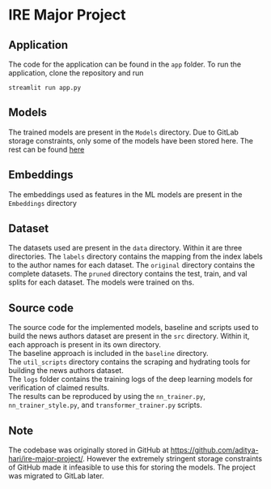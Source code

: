 # IRE Major Project 

## Application   
The code for the application can be found in the ```app``` folder. To run the application, clone the repository and run  
```
streamlit run app.py
```

## Models 
The trained models are present in the ```Models``` directory. Due to GitLab storage constraints, only some of the models have been stored here. The rest can be found [here](https://duckduckgo.com)

## Embeddings  
The embeddings used as features in the ML models are present in the ```Embeddings``` directory  

## Dataset 
The datasets used are present in the ```data``` directory. Within it are three directories. The ```labels``` directory contains the mapping from the index labels to the author names for each dataset. The ```original``` directory contains the complete datasets. The ```pruned``` directory contains the test, train, and val splits for each dataset.  The models were trained on ths.   

## Source code 
The source code for the implemented models, baseline and scripts used to build the news authors dataset are present in the ```src``` directory. Within it, each approach is present in its own directory.  
The baseline approach is included in the ```baseline``` directory.  
The ```util_scripts``` directory contains the scraping and hydrating tools for building the news authors dataset.   
The ```logs``` folder contains the training logs of the deep learning models for verification of claimed results.   
The results can be reproduced by using the ``nn_trainer.py``, ```nn_trainer_style.py```, and ```transformer_trainer.py``` scripts.  

## Note 
The codebase was originally stored in GitHub at https://github.com/aditya-hari/ire-major-project/. However the extremely stringent storage constraints of GitHub made it infeasible to use this for storing the models. The project was migrated to GitLab later. 


